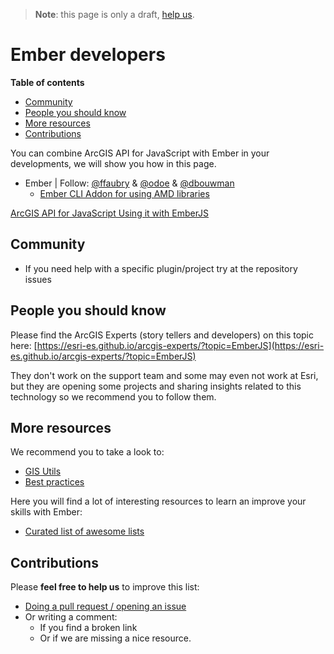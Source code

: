 > **Note**: this page is only a draft, [help us](#contributions).

# Ember developers
<!-- START doctoc generated TOC please keep comment here to allow auto update -->
<!-- DON'T EDIT THIS SECTION, INSTEAD RE-RUN doctoc TO UPDATE -->
**Table of contents**

- [Community](#community)
- [People you should know](#people-you-should-know)
- [More resources](#more-resources)
- [Contributions](#contributions)

<!-- END doctoc generated TOC please keep comment here to allow auto update -->

You can combine ArcGIS API for JavaScript with Ember in your developments,
we will show you how in this page.

* Ember | Follow: [@ffaubry](https://github.com/ffaubry) & [@odoe](https://github.com/odoe) & [@dbouwman](https://github.com/dbouwman)
  * [Ember CLI Addon for using AMD libraries](https://github.com/Esri/ember-cli-amd)

[ArcGIS API for JavaScript Using it with EmberJS](http://www.esri.com/videos/watch?playlistid=series_259&channelid=LegacyVideo&isLegacy=true&title=2016-esri-developer-summit:-javascript-tech-sessions)

## Community
* If you need help with a specific plugin/project try at the repository issues

## People you should know
Please find the ArcGIS Experts (story tellers and developers) on this topic here: [https://esri-es.github.io/arcgis-experts/?topic=EmberJS](https://esri-es.github.io/arcgis-experts/?topic=EmberJS)

They don't work on the support team and some may even not work at Esri,
but they are opening some projects and sharing insights related to this
technology so we recommend you to follow them.

## More resources
We recommend you to take a look to:
* [GIS Utils](../../../gis/utils/README.md)
* [Best practices](../../best-practices/README.md)

Here you will find a lot of interesting resources to learn an improve your skills
with Ember:
* [Curated list of awesome lists](https://github.com/sindresorhus/awesome)

## Contributions
Please **feel free to help us** to improve this list:

* [Doing a pull request / opening an issue](https://github.com/hhkaos/awesome-arcgis#contributions)
* Or writing a comment:
  * If you find a broken link
  * Or if we are missing a nice resource.
